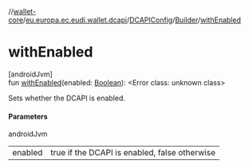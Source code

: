 //[wallet-core](../../../../index.md)/[eu.europa.ec.eudi.wallet.dcapi](../../index.md)/[DCAPIConfig](../index.md)/[Builder](index.md)/[withEnabled](with-enabled.md)

# withEnabled

[androidJvm]\
fun [withEnabled](with-enabled.md)(enabled: [Boolean](https://kotlinlang.org/api/latest/jvm/stdlib/kotlin-stdlib/kotlin/-boolean/index.html)): &lt;Error class: unknown class&gt;

Sets whether the DCAPI is enabled.

#### Parameters

androidJvm

| | |
|---|---|
| enabled | true if the DCAPI is enabled, false otherwise |
